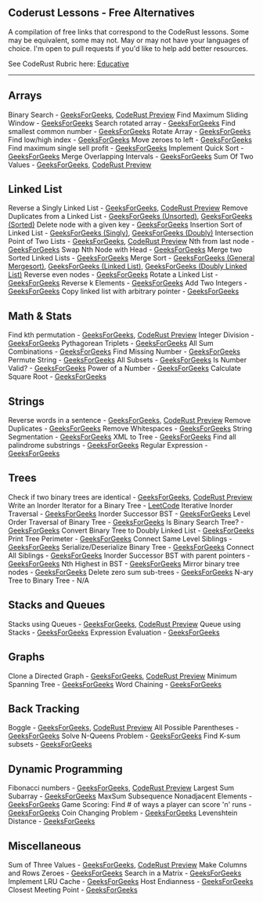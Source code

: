 Coderust Lessons - Free Alternatives
---

A compilation of free links that correspond to the CodeRust lessons. Some may be equivalent, some may not. May or may not have your languages of choice. I'm open to pull requests if you'd like to help add better resources.

See CodeRust Rubric here: [Educative](https://www.educative.io/collection/5642554087309312/5679846214598656)
___

## Arrays

Binary Search								-	[GeeksForGeeks](https://www.geeksforgeeks.org/binary-search/), [CodeRust Preview](https://www.educative.io/collection/page/5642554087309312/5679846214598656/240002)
Find Maximum Sliding Window					-	[GeeksForGeeks](https://www.geeksforgeeks.org/sliding-window-maximum-maximum-of-all-subarrays-of-size-k/)
Search rotated array						-	[GeeksForGeeks](https://www.geeksforgeeks.org/search-an-element-in-a-sorted-and-pivoted-array/)
Find smallest common number					-	[GeeksForGeeks](https://www.geeksforgeeks.org/find-common-elements-three-sorted-arrays/)
Rotate Array								-	[GeeksForGeeks](https://www.geeksforgeeks.org/array-rotation/)
Find low/high index							-	[GeeksForGeeks](https://www.geeksforgeeks.org/find-first-and-last-positions-of-an-element-in-a-sorted-array/)
Move zeroes to left							-	[GeeksForGeeks](https://www.geeksforgeeks.org/move-zeroes-end-array/)
Find maximum single sell profit				-	[GeeksForGeeks](https://www.geeksforgeeks.org/stock-buy-sell/)
Implement Quick Sort						-	[GeeksForGeeks](https://www.geeksforgeeks.org/quick-sort/)
Merge Overlapping Intervals					-	[GeeksForGeeks](https://www.geeksforgeeks.org/merging-intervals/)
Sum Of Two Values							-	[GeeksForGeeks](https://www.geeksforgeeks.org/write-a-c-program-that-given-a-set-a-of-n-numbers-and-another-number-x-determines-whether-or-not-there-exist-two-elements-in-s-whose-sum-is-exactly-x/), [CodeRust Preview](https://www.educative.io/collection/page/5642554087309312/5679846214598656/830001)

## Linked List

Reverse a Singly Linked List				-	[GeeksForGeeks](https://www.geeksforgeeks.org/reverse-a-linked-list/), [CodeRust Preview](https://www.educative.io/collection/page/5642554087309312/5679846214598656/70003)
Remove Duplicates from a Linked List		-	[GeeksForGeeks (Unsorted)](https://www.geeksforgeeks.org/remove-duplicates-from-an-unsorted-linked-list/), [GeeksForGeeks (Sorted)](https://www.geeksforgeeks.org/remove-duplicates-from-a-sorted-linked-list/)
Delete node with a given key				-	[GeeksForGeeks](https://www.geeksforgeeks.org/linked-list-set-3-deleting-node/)
Insertion Sort of Linked List				-	[GeeksForGeeks (Singly)](https://www.geeksforgeeks.org/insertion-sort-for-singly-linked-list/), [GeeksForGeeks (Doubly)](https://www.geeksforgeeks.org/insertion-sort-doubly-linked-list/)
Intersection Point of Two Lists				-	[GeeksForGeeks](https://www.geeksforgeeks.org/write-a-function-to-get-the-intersection-point-of-two-linked-lists/), [CodeRust Preview](https://www.educative.io/collection/page/5642554087309312/5679846214598656/70005)
Nth from last node							-	[GeeksForGeeks](https://www.geeksforgeeks.org/nth-node-from-the-end-of-a-linked-list/)
Swap Nth Node with Head						-	[GeeksForGeeks](https://www.geeksforgeeks.org/swap-kth-node-from-beginning-with-kth-node-from-end-in-a-linked-list/)
Merge two Sorted Linked Lists				-	[GeeksForGeeks](https://www.geeksforgeeks.org/merge-two-sorted-linked-lists/)
Merge Sort									-	[GeeksForGeeks (General Mergesort)](https://www.geeksforgeeks.org/merge-sort/), [GeeksForGeeks (Linked List)](https://www.geeksforgeeks.org/merge-sort-for-linked-list/), [GeeksForGeeks (Doubly Linked List)](https://www.geeksforgeeks.org/merge-sort-for-doubly-linked-list/)
Reverse even nodes							-	[GeeksForGeeks](https://www.geeksforgeeks.org/given-linked-list-reverse-alternate-nodes-append-end/)
Rotate a Linked List						-	[GeeksForGeeks](https://www.geeksforgeeks.org/rotate-a-linked-list/)
Reverse k Elements							-	[GeeksForGeeks](https://www.geeksforgeeks.org/reverse-a-list-in-groups-of-given-size/)
Add Two Integers							-	[GeeksForGeeks](https://www.geeksforgeeks.org/add-two-numbers-represented-by-linked-lists/)
Copy linked list with arbitrary pointer		-	[GeeksForGeeks](https://www.geeksforgeeks.org/a-linked-list-with-next-and-arbit-pointer/)

## Math & Stats

Find kth permutation						-	[GeeksForGeeks](https://www.geeksforgeeks.org/lexicographically-n-th-permutation-string/), [CodeRust Preview](https://www.educative.io/collection/page/5642554087309312/5679846214598656/140001)
Integer Division							-	[GeeksForGeeks](http://qa.geeksforgeeks.org/3794/divide-integers-without-multiplication-division-operator)
Pythagorean Triplets						-	[GeeksForGeeks](https://www.geeksforgeeks.org/find-pythagorean-triplet-in-an-unsorted-array/)
All Sum Combinations						-	[GeeksForGeeks](https://www.geeksforgeeks.org/find-all-combinations-that-adds-upto-given-number-2/)
Find Missing Number							-	[GeeksForGeeks](https://www.geeksforgeeks.org/find-the-missing-number/)
Permute String								-	[GeeksForGeeks](https://www.geeksforgeeks.org/write-a-c-program-to-print-all-permutations-of-a-given-string/)
All Subsets									-	[GeeksForGeeks](https://www.geeksforgeeks.org/power-set/)
Is Number Valid?							-	[GeeksForGeeks](https://www.geeksforgeeks.org/check-given-string-valid-number-integer-floating-point/)
Power of a Number							-	[GeeksForGeeks](https://www.geeksforgeeks.org/write-a-c-program-to-calculate-powxn/)
Calculate Square Root						-	[GeeksForGeeks](https://www.geeksforgeeks.org/square-root-of-an-integer/)

## Strings

Reverse words in a sentence					-	[GeeksForGeeks](https://www.geeksforgeeks.org/reverse-words-in-a-given-string/), [CodeRust Preview](https://www.educative.io/collection/page/5642554087309312/5679846214598656/250001)
Remove Duplicates							-	[GeeksForGeeks](https://www.geeksforgeeks.org/remove-all-duplicates-from-the-input-string/)
Remove Whitespaces							-	[GeeksForGeeks](https://www.geeksforgeeks.org/remove-spaces-from-a-given-string/)
String Segmentation							-	[GeeksForGeeks](https://www.geeksforgeeks.org/dynamic-programming-set-32-word-break-problem/)
XML to Tree									-	[GeeksForGeeks](https://www.geeksforgeeks.org/serialize-deserialize-n-ary-tree/)
Find all palindrome substrings				-	[GeeksForGeeks](https://www.geeksforgeeks.org/find-number-distinct-palindromic-sub-strings-given-string/)
Regular Expression							-	[GeeksForGeeks](https://www.geeksforgeeks.org/wildcard-pattern-matching/)

## Trees

Check if two binary trees are identical		-	[GeeksForGeeks](https://www.geeksforgeeks.org/write-c-code-to-determine-if-two-trees-are-identical/), [CodeRust Preview](https://www.educative.io/collection/page/5642554087309312/5679846214598656/120004)
Write an Inorder Iterator for a Binary Tree	-	[LeetCode](https://discuss.leetcode.com/topic/21350/python-recursive-and-iterative-solutions)
Iterative Inorder Traversal					-	[GeeksForGeeks](https://www.geeksforgeeks.org/inorder-tree-traversal-without-recursion/)
Inorder Successor BST						-	[GeeksForGeeks](https://www.geeksforgeeks.org/inorder-successor-in-binary-search-tree/)
Level Order Traversal of Binary Tree		-	[GeeksForGeeks](https://www.geeksforgeeks.org/level-order-tree-traversal/)
Is Binary Search Tree?						-	[GeeksForGeeks](https://www.geeksforgeeks.org/a-program-to-check-if-a-binary-tree-is-bst-or-not/)
Convert Binary Tree to Doubly Linked List	-	[GeeksForGeeks](https://www.geeksforgeeks.org/convert-given-binary-tree-doubly-linked-list-set-3/)
Print Tree Perimeter						-	[GeeksForGeeks](https://www.geeksforgeeks.org/boundary-traversal-of-binary-tree/)
Connect Same Level Siblings					-	[GeeksForGeeks](https://www.geeksforgeeks.org/connect-nodes-at-same-level/)
Serialize/Deserialize Binary Tree			-	[GeeksForGeeks](https://www.geeksforgeeks.org/serialize-deserialize-binary-tree/)
Connect All Siblings						-	[GeeksForGeeks](https://www.geeksforgeeks.org/connect-nodes-at-same-level-with-o1-extra-space/)
Inorder Successor BST with parent pointers	-	[GeeksForGeeks](https://www.geeksforgeeks.org/inorder-successor-in-binary-search-tree/)
Nth Highest in BST							-	[GeeksForGeeks](https://www.geeksforgeeks.org/kth-largest-element-in-bst-when-modification-to-bst-is-not-allowed/)
Mirror binary tree nodes					-	[GeeksForGeeks](https://www.geeksforgeeks.org/write-an-efficient-c-function-to-convert-a-tree-into-its-mirror-tree/)
Delete zero sum sub-trees					-	[GeeksForGeeks](https://www.geeksforgeeks.org/remove-all-nodes-which-lie-on-a-path-having-sum-less-than-k/)
N-ary Tree to Binary Tree					-	N/A

## Stacks and Queues

Stacks using Queues							-	[GeeksForGeeks](https://www.geeksforgeeks.org/implement-stack-using-queue/), [CodeRust Preview](https://www.educative.io/collection/page/5642554087309312/5679846214598656/260001)
Queue using Stacks							-	[GeeksForGeeks](https://www.geeksforgeeks.org/queue-using-stacks/)
Expression Evaluation						-	[GeeksForGeeks](https://www.geeksforgeeks.org/expression-evaluation/)

## Graphs

Clone a Directed Graph						-	[GeeksForGeeks](https://www.geeksforgeeks.org/clone-directed-acyclic-graph/), [CodeRust Preview](https://www.educative.io/collection/page/5642554087309312/5679846214598656/50003)
Minimum Spanning Tree						-	[GeeksForGeeks](https://www.geeksforgeeks.org/greedy-algorithms-set-2-kruskals-minimum-spanning-tree-mst/)
Word Chaining								-	[GeeksForGeeks](https://www.geeksforgeeks.org/given-array-strings-find-strings-can-chained-form-circle/)

## Back Tracking

Boggle										-	[GeeksForGeeks](https://www.geeksforgeeks.org/boggle-find-possible-words-board-characters/), [CodeRust Preview](https://www.educative.io/collection/page/5642554087309312/5679846214598656/170002)
All Possible Parentheses					-	[GeeksForGeeks](https://www.geeksforgeeks.org/print-all-combinations-of-balanced-parentheses/)
Solve N-Queens Problem						-	[GeeksForGeeks](https://www.geeksforgeeks.org/backtracking-set-3-n-queen-problem/)
Find K-sum subsets							-	[GeeksForGeeks](https://www.geeksforgeeks.org/dynamic-programming-subset-sum-problem/)

## Dynamic Programming

Fibonacci numbers							-	[GeeksForGeeks](https://www.geeksforgeeks.org/program-for-nth-fibonacci-number/), [CodeRust Preview](https://www.educative.io/collection/page/5642554087309312/5679846214598656/80003)
Largest Sum Subarray						-	[GeeksForGeeks](https://www.geeksforgeeks.org/largest-sum-contiguous-subarray/)
MaxSum Subsequence Nonadjacent Elements		-	[GeeksForGeeks](https://www.geeksforgeeks.org/maximum-sum-such-that-no-two-elements-are-adjacent/)
Game Scoring: Find # of ways a player can score 'n' runs	-	[GeeksForGeeks](https://www.geeksforgeeks.org/count-number-ways-reach-given-score-game/)
Coin Changing Problem						-	[GeeksForGeeks](https://www.geeksforgeeks.org/dynamic-programming-set-7-coin-change/)
Levenshtein Distance						-	[GeeksForGeeks](https://www.geeksforgeeks.org/dynamic-programming-set-5-edit-distance/)

## Miscellaneous

Sum of Three Values							-	[GeeksForGeeks](https://www.geeksforgeeks.org/find-a-triplet-that-sum-to-a-given-value/), [CodeRust Preview](https://www.educative.io/collection/page/5642554087309312/5679846214598656/20002)
Make Columns and Rows Zeroes				-	[GeeksForGeeks](https://www.geeksforgeeks.org/a-boolean-matrix-question/)
Search in a Matrix							-	[GeeksForGeeks](https://www.geeksforgeeks.org/search-in-row-wise-and-column-wise-sorted-matrix/)
Implement LRU Cache							-	[GeeksForGeeks](https://www.geeksforgeeks.org/lru-cache-implementation/)
Host Endianness								-	[GeeksForGeeks](https://www.geeksforgeeks.org/little-and-big-endian-mystery/)
Closest Meeting Point						-	[GeeksForGeeks](https://www.geeksforgeeks.org/best-meeting-point-2d-binary-array/)
